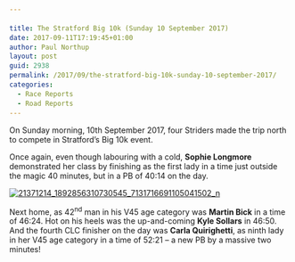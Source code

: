 ```yaml
---

title: The Stratford Big 10k (Sunday 10 September 2017)
date: 2017-09-11T17:19:45+01:00
author: Paul Northup
layout: post
guid: 2938
permalink: /2017/09/the-stratford-big-10k-sunday-10-september-2017/
categories:
  - Race Reports
  - Road Reports
---
```

On Sunday morning, 10th September 2017, four Striders made the trip north to compete in Stratford’s Big 10k event.

Once again, even though labouring with a cold, **Sophie Longmore** demonstrated her class by finishing as the first lady in a time just outside the magic 40 minutes, but in a PB of 40:14 on the day.

[<img class="alignnone size-medium wp-image-2941" src="/Images/2017/09/21371214_1892856310730545_7131716691105041502_n-167x300.jpg" alt="21371214_1892856310730545_7131716691105041502_n" width="167" height="300" srcset="/Images/2017/09/21371214_1892856310730545_7131716691105041502_n-167x300.jpg 167w, /Images/2017/09/21371214_1892856310730545_7131716691105041502_n.jpg 533w" sizes="(max-width: 167px) 100vw, 167px" />](/Images/2017/09/21371214_1892856310730545_7131716691105041502_n.jpg)

Next home, as 42<sup>nd</sup> man in his V45 age category was **Martin Bick** in a time of 46:24. Hot on his heels was the up-and-coming **Kyle Sollars** in 46:50. And the fourth CLC finisher on the day was **Carla Quirighetti**, as ninth lady in her V45 age category in a time of 52:21 – a new PB by a massive two minutes!